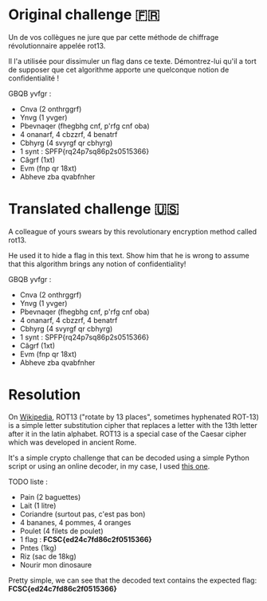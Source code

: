 # Original challenge 🇫🇷

Un de vos collègues ne jure que par cette méthode de chiffrage révolutionnaire appelée rot13.

Il l'a utilisée pour dissimuler un flag dans ce texte. Démontrez-lui qu'il a tort de supposer que cet algorithme apporte une quelconque notion de confidentialité !

GBQB yvfgr :
- Cnva (2 onthrggrf)
- Ynvg (1 yvger)
- Pbevnaqer (fhegbhg cnf, p'rfg cnf oba)
- 4 onanarf, 4 cbzzrf, 4 benatrf
- Cbhyrg (4 svyrgf qr cbhyrg)
- 1 synt : SPFP{rq24p7sq86p2s0515366}
- Câgrf (1xt)
- Evm (fnp qr 18xt)
- Abheve zba qvabfnher

# Translated challenge 🇺🇸

A colleague of yours swears by this revolutionary encryption method called rot13.

He used it to hide a flag in this text. Show him that he is wrong to assume that this algorithm brings any notion of confidentiality!

GBQB yvfgr :
- Cnva (2 onthrggrf)
- Ynvg (1 yvger)
- Pbevnaqer (fhegbhg cnf, p'rfg cnf oba)
- 4 onanarf, 4 cbzzrf, 4 benatrf
- Cbhyrg (4 svyrgf qr cbhyrg)
- 1 synt : SPFP{rq24p7sq86p2s0515366}
- Câgrf (1xt)
- Evm (fnp qr 18xt)
- Abheve zba qvabfnher

# Resolution

On [Wikipedia](https://en.wikipedia.org/wiki/ROT13), ROT13 ("rotate by 13 places", sometimes hyphenated ROT-13) is a simple letter substitution cipher that replaces a letter with the 13th letter after it in the latin alphabet. ROT13 is a special case of the Caesar cipher which was developed in ancient Rome.

It's a simple crypto challenge that can be decoded using a simple Python script or using an online decoder, in my case, I used [this one](https://www.dcode.fr/rot-13-cipher).

TODO liste :
- Pain (2 baguettes)
- Lait (1 litre)
- Coriandre (surtout pas, c'est pas bon)
- 4 bananes, 4 pommes, 4 oranges
- Poulet (4 filets de poulet)
- 1 flag : **FCSC{ed24c7fd86c2f0515366}**
- Pntes (1kg)
- Riz (sac de 18kg)
- Nourir mon dinosaure

Pretty simple, we can see that the decoded text contains the expected flag: **FCSC{ed24c7fd86c2f0515366}**
